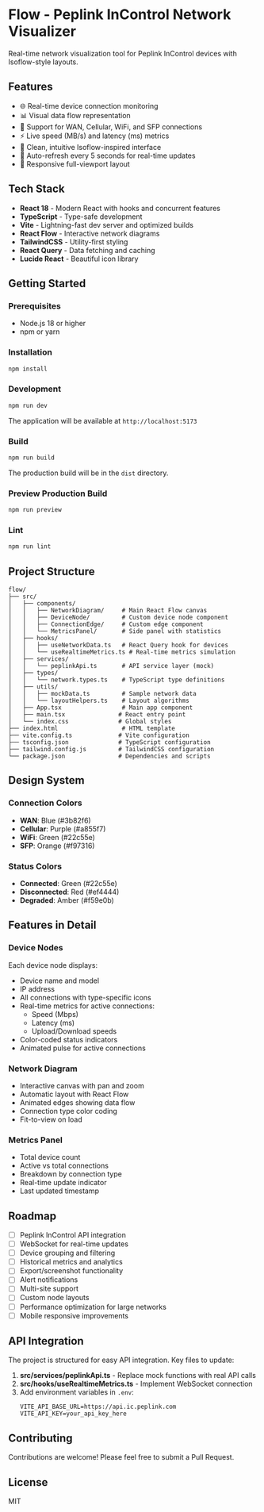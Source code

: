# Flow - Peplink InControl Network Visualizer

Real-time network visualization tool for Peplink InControl devices with Isoflow-style layouts.

## Features

- 🌐 Real-time device connection monitoring
- 📊 Visual data flow representation
- 🔌 Support for WAN, Cellular, WiFi, and SFP connections
- ⚡ Live speed (MB/s) and latency (ms) metrics
- 🎨 Clean, intuitive Isoflow-inspired interface
- 🔄 Auto-refresh every 5 seconds for real-time updates
- 📱 Responsive full-viewport layout

## Tech Stack

- **React 18** - Modern React with hooks and concurrent features
- **TypeScript** - Type-safe development
- **Vite** - Lightning-fast dev server and optimized builds
- **React Flow** - Interactive network diagrams
- **TailwindCSS** - Utility-first styling
- **React Query** - Data fetching and caching
- **Lucide React** - Beautiful icon library

## Getting Started

### Prerequisites

- Node.js 18 or higher
- npm or yarn

### Installation

```bash
npm install
```

### Development

```bash
npm run dev
```

The application will be available at `http://localhost:5173`

### Build

```bash
npm run build
```

The production build will be in the `dist` directory.

### Preview Production Build

```bash
npm run preview
```

### Lint

```bash
npm run lint
```

## Project Structure

```
flow/
├── src/
│   ├── components/
│   │   ├── NetworkDiagram/     # Main React Flow canvas
│   │   ├── DeviceNode/         # Custom device node component
│   │   ├── ConnectionEdge/     # Custom edge component
│   │   └── MetricsPanel/       # Side panel with statistics
│   ├── hooks/
│   │   ├── useNetworkData.ts   # React Query hook for devices
│   │   └── useRealtimeMetrics.ts # Real-time metrics simulation
│   ├── services/
│   │   └── peplinkApi.ts       # API service layer (mock)
│   ├── types/
│   │   └── network.types.ts    # TypeScript type definitions
│   ├── utils/
│   │   ├── mockData.ts         # Sample network data
│   │   └── layoutHelpers.ts    # Layout algorithms
│   ├── App.tsx                 # Main app component
│   ├── main.tsx               # React entry point
│   └── index.css              # Global styles
├── index.html                  # HTML template
├── vite.config.ts             # Vite configuration
├── tsconfig.json              # TypeScript configuration
├── tailwind.config.js         # TailwindCSS configuration
└── package.json               # Dependencies and scripts
```

## Design System

### Connection Colors

- **WAN**: Blue (#3b82f6)
- **Cellular**: Purple (#a855f7)
- **WiFi**: Green (#22c55e)
- **SFP**: Orange (#f97316)

### Status Colors

- **Connected**: Green (#22c55e)
- **Disconnected**: Red (#ef4444)
- **Degraded**: Amber (#f59e0b)

## Features in Detail

### Device Nodes

Each device node displays:
- Device name and model
- IP address
- All connections with type-specific icons
- Real-time metrics for active connections:
  - Speed (Mbps)
  - Latency (ms)
  - Upload/Download speeds
- Color-coded status indicators
- Animated pulse for active connections

### Network Diagram

- Interactive canvas with pan and zoom
- Automatic layout with React Flow
- Animated edges showing data flow
- Connection type color coding
- Fit-to-view on load

### Metrics Panel

- Total device count
- Active vs total connections
- Breakdown by connection type
- Real-time update indicator
- Last updated timestamp

## Roadmap

- [ ] Peplink InControl API integration
- [ ] WebSocket for real-time updates
- [ ] Device grouping and filtering
- [ ] Historical metrics and analytics
- [ ] Export/screenshot functionality
- [ ] Alert notifications
- [ ] Multi-site support
- [ ] Custom node layouts
- [ ] Performance optimization for large networks
- [ ] Mobile responsive improvements

## API Integration

The project is structured for easy API integration. Key files to update:

1. **src/services/peplinkApi.ts** - Replace mock functions with real API calls
2. **src/hooks/useRealtimeMetrics.ts** - Implement WebSocket connection
3. Add environment variables in `.env`:
   ```
   VITE_API_BASE_URL=https://api.ic.peplink.com
   VITE_API_KEY=your_api_key_here
   ```

## Contributing

Contributions are welcome! Please feel free to submit a Pull Request.

## License

MIT
